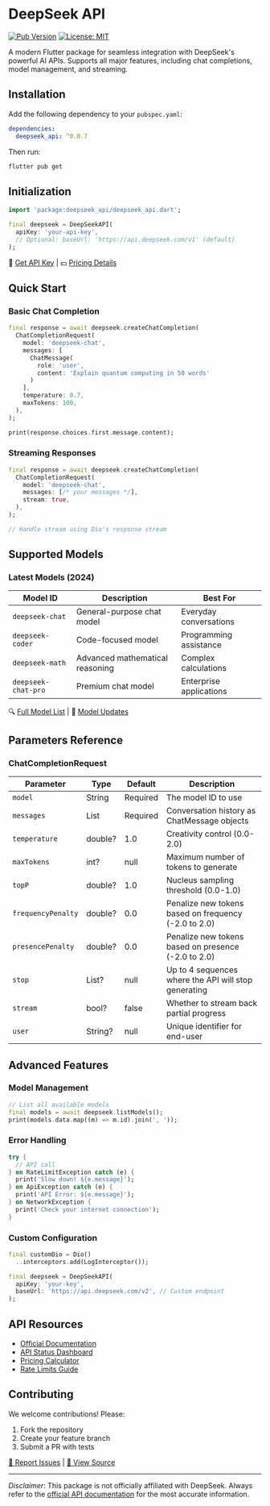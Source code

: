 # DeepSeek API

[![Pub Version](https://img.shields.io/pub/v/deepseek_api)](https://pub.dev/packages/deepseek_api)
[![License: MIT](https://img.shields.io/badge/License-MIT-yellow.svg)](https://opensource.org/licenses/MIT)

A modern Flutter package for seamless integration with DeepSeek's powerful AI APIs. Supports all major features, including chat completions, model management, and streaming.

## Installation

Add the following dependency to your `pubspec.yaml`:

```yaml
dependencies:
  deepseek_api: ^0.0.7
```

Then run:

```bash
flutter pub get
```

## Initialization

```dart
import 'package:deepseek_api/deepseek_api.dart';

final deepseek = DeepSeekAPI(
  apiKey: 'your-api-key',
  // Optional: baseUrl: 'https://api.deepseek.com/v1' (default)
);
```

🔗 [Get API Key](https://platform.deepseek.com/api-keys) | 💵 [Pricing Details](https://www.deepseek.com/pricing)

## Quick Start

### Basic Chat Completion

```dart
final response = await deepseek.createChatCompletion(
  ChatCompletionRequest(
    model: 'deepseek-chat',
    messages: [
      ChatMessage(
        role: 'user',
        content: 'Explain quantum computing in 50 words'
      )
    ],
    temperature: 0.7,
    maxTokens: 100,
  ),
);

print(response.choices.first.message.content);
```

### Streaming Responses

```dart
final response = await deepseek.createChatCompletion(
  ChatCompletionRequest(
    model: 'deepseek-chat',
    messages: [/* your messages */],
    stream: true,
  ),
);

// Handle stream using Dio's response stream
```

## Supported Models

### Latest Models (2024)

| Model ID            | Description                      | Best For                  |
|---------------------|--------------------------------|---------------------------|
| `deepseek-chat`    | General-purpose chat model     | Everyday conversations    |
| `deepseek-coder`   | Code-focused model             | Programming assistance    |
| `deepseek-math`    | Advanced mathematical reasoning | Complex calculations      |
| `deepseek-chat-pro`| Premium chat model             | Enterprise applications   |

🔍 [Full Model List](https://platform.deepseek.com/docs/models) | 🔄 [Model Updates](https://status.deepseek.com)

## Parameters Reference

### ChatCompletionRequest

| Parameter         | Type     | Default | Description                                   |
|------------------|---------|---------|-----------------------------------------------|
| `model`         | String  | Required | The model ID to use                          |
| `messages`      | List    | Required | Conversation history as ChatMessage objects  |
| `temperature`   | double? | 1.0     | Creativity control (0.0-2.0)                 |
| `maxTokens`     | int?    | null    | Maximum number of tokens to generate        |
| `topP`         | double? | 1.0     | Nucleus sampling threshold (0.0-1.0)         |
| `frequencyPenalty` | double? | 0.0 | Penalize new tokens based on frequency (-2.0 to 2.0) |
| `presencePenalty` | double? | 0.0 | Penalize new tokens based on presence (-2.0 to 2.0) |
| `stop`         | List?   | null    | Up to 4 sequences where the API will stop generating |
| `stream`       | bool?   | false   | Whether to stream back partial progress     |
| `user`         | String? | null    | Unique identifier for end-user              |

## Advanced Features

### Model Management

```dart
// List all available models
final models = await deepseek.listModels();
print(models.data.map((m) => m.id).join(', '));
```

### Error Handling

```dart
try {
  // API call
} on RateLimitException catch (e) {
  print('Slow down! ${e.message}');
} on ApiException catch (e) {
  print('API Error: ${e.message}');
} on NetworkException {
  print('Check your internet connection');
}
```

### Custom Configuration

```dart
final customDio = Dio()
  ..interceptors.add(LogInterceptor());

final deepseek = DeepSeekAPI(
  apiKey: 'your-key',
  baseUrl: 'https://api.deepseek.com/v2', // Custom endpoint
);
```

## API Resources

- [Official Documentation](https://platform.deepseek.com/docs)
- [API Status Dashboard](https://status.deepseek.com)
- [Pricing Calculator](https://www.deepseek.com/pricing-calculator)
- [Rate Limits Guide](https://platform.deepseek.com/docs/rate-limits)

## Contributing

We welcome contributions! Please:

1. Fork the repository
2. Create your feature branch
3. Submit a PR with tests

[📌 Report Issues](https://github.com/your/repo/issues) | [📖 View Source](https://github.com/your/repo)

---

*Disclaimer*: This package is not officially affiliated with DeepSeek. Always refer to the [official API documentation](https://platform.deepseek.com/docs) for the most accurate information.

